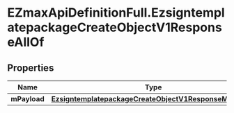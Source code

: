 # EZmaxApiDefinitionFull.EzsigntemplatepackageCreateObjectV1ResponseAllOf

## Properties

Name | Type | Description | Notes
------------ | ------------- | ------------- | -------------
**mPayload** | [**EzsigntemplatepackageCreateObjectV1ResponseMPayload**](EzsigntemplatepackageCreateObjectV1ResponseMPayload.md) |  | 


